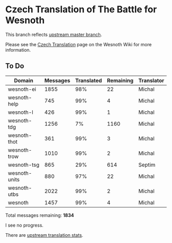 # Czech Translation of The Battle for Wesnoth

This branch reflects [upstream master branch](https://github.com/wesnoth/wesnoth/tree/master).

Please see the [Czech Translation](https://wiki.wesnoth.org/CzechTranslation) page on the Wesnoth Wiki for more information.

## To Do

Domain | Messages | Translated | Remaining | Translator
------ | -------- | ---------- | --------- | ----------
wesnoth-ei | 1855 | 98% | 22 | Michal
wesnoth-help | 745 | 99% | 4 | Michal
wesnoth-l | 426 | 99% | 1 | Michal
wesnoth-tdg | 1256 | 7% | 1160 | Michal
wesnoth-thot | 361 | 99% | 3 | Michal
wesnoth-trow | 1010 | 99% | 2 | Michal
wesnoth-tsg | 865 | 29% | 614 | Septim
wesnoth-units | 880 | 97% | 22 | Michal
wesnoth-utbs | 2022 | 99% | 2 | Michal
wesnoth | 1457 | 99% | 4 | Michal

Total messages remaining: **1834**

I see no progress.

There are [upstream translation stats](https://www.wesnoth.org/gettext/?view=langs&version=master&lang=cs).
